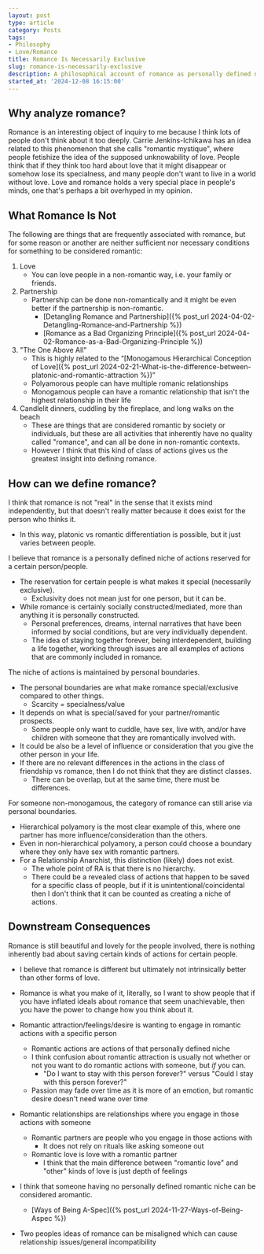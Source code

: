 ```yaml
---
layout: post
type: article
category: Posts
tags:
- Philosophy
- Love/Romance
title: Romance Is Necessarily Exclusive
slug: romance-is-necessarily-exclusive
description: A philosophical account of romance as personally defined niche of actions reserved for a certain person/people.
started_at: '2024-12-08 16:15:00'
---
```


## Why analyze romance?

Romance is an interesting object of inquiry to me because I think lots of people don't think about it too deeply. Carrie Jenkins-Ichikawa has an idea related to this phenomenon that she calls "romantic mystique", where people fetishize the idea of the supposed unknowability of love. People think that if they think too hard about love that it might disappear or somehow lose its specialness, and many people don't want to live in a world without love. Love and romance holds a very special place in people's minds, one that's perhaps a bit overhyped in my opinion.

## What Romance Is Not

The following are things that are frequently associated with romance, but for some reason or another are neither sufficient nor necessary conditions for something to be considered romantic:

1. Love
    * You can love people in a non-romantic way, i.e. your family or friends.
2. Partnership 
    * Partnership can be done non-romantically and it might be even better if the partnership is non-romantic.
        * [Detangling Romance and Partnership]({% post_url 2024-04-02-Detangling-Romance-and-Partnership %})
        * [Romance as a Bad Organizing Principle]({% post_url 2024-04-02-Romance-as-a-Bad-Organizing-Principle %})
3. "The One Above All"
    * This is highly related to the “[Monogamous Hierarchical Conception of Love]({% post_url 2024-02-21-What-is-the-difference-between-platonic-and-romantic-attraction %})”
    * Polyamorous people can have multiple romanic relationships
    * Monogamous people can have a romantic relationship that isn't the highest relationship in their life
4. Candlelit dinners, cuddling by the fireplace, and long walks on the beach
    * These are things that are considered romantic by society or individuals, but these are all activities that inherently have no quality called "romance", and can all be done in non-romantic contexts.
    * However I think that this kind of class of actions gives us the greatest insight into defining romance.

## How can we define romance?

I think that romance is not "real" in the sense that it exists mind independently, but that doesn't really matter because it does exist for the person who thinks it.
* In this way, platonic vs romantic differentiation is possible, but it just varies between people.

I believe that romance is a personally defined niche of actions reserved for a certain person/people.
* The reservation for certain people is what makes it special (necessarily exclusive).
    * Exclusivity does not mean just for one person, but it can be.
* While romance is certainly socially constructed/mediated, more than anything it is personally constructed.
    * Personal preferences, dreams, internal narratives that have been informed by social conditions, but are very individually dependent.
    * The idea of staying together forever, being interdependent, building a life together, working through issues are all examples of actions that are commonly included in romance.

The niche of actions is maintained by personal boundaries.
* The personal boundaries are what make romance special/exclusive compared to other things.
    * Scarcity = specialness/value
* It depends on what is special/saved for your partner/romantic prospects.
    * Some people only want to cuddle, have sex, live with, and/or have children with someone that they are romantically involved with.
* It could be also be a level of influence or consideration that you give the other person in your life.
* If there are no relevant differences in the actions in the class of friendship vs romance, then I do not think that they are distinct classes.
    * There can be overlap, but at the same time, there must be differences.

For someone non-monogamous, the category of romance can still arise via personal boundaries.
* Hierarchical polyamory is the most clear example of this, where one partner has more influence/consideration than the others.
* Even in non-hierarchical polyamory, a person could choose a boundary where they only have sex with romantic partners.
* For a Relationship Anarchist, this distinction (likely) does not exist.
    * The whole point of RA is that there is no hierarchy.
    * There could be a revealed class of actions that happen to be saved for a specific class of people, but if it is unintentional/coincidental then I don't think that it can be counted as creating a niche of actions.

## Downstream Consequences

Romance is still beautiful and lovely for the people involved, there is nothing inherently bad about saving certain kinds of actions for certain people.
* I believe that romance is different but ultimately not intrinsically better than other forms of love.
* Romance is what you make of it, literally, so I want to show people that if you have inflated ideals about romance that seem unachievable, then you have the power to change how you think about it.

* Romantic attraction/feelings/desire is wanting to engage in romantic actions with a specific person
    * Romantic actions are actions of that personally defined niche
    * I think confusion about romantic attraction is usually not whether or not you want to do romantic actions with someone, but *if* you can.
        * "Do I want to stay with this person forever?" versus "Could I stay with this person forever?"
    * Passion may fade over time as it is more of an emotion, but romantic desire doesn't need wane over time
* Romantic relationships are relationships where you engage in those actions with someone
    * Romantic partners are people who you engage in those actions with
        * It does not rely on rituals like asking someone out
    * Romantic love is love with a romantic partner
        * I think that the main difference between "romantic love" and "other" kinds of love is just depth of feelings
* I think that someone having no personally defined romantic niche can be considered aromantic.
    * [Ways of Being A-Spec]({% post_url 2024-11-27-Ways-of-Being-Aspec %})
* Two peoples ideas of romance can be misaligned which can cause relationship issues/general incompatibility